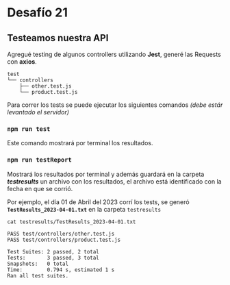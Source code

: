 # Desafío 21

## Testeamos nuestra API

Agregué testing de algunos controllers utilizando **Jest**, generé las Requests con **axios**.

```console
test
└── controllers
    ├── other.test.js
    └── product.test.js
```

Para correr los tests se puede ejecutar los siguientes comandos _(debe estár levantado el servidor)_

### `npm run test`

Este comando mostrará por terminal los resultados.


### `npm run testReport`

Mostrará los resultados por terminal y además guardará en la carpeta **_testresults_** un archivo con los resultados, el archivo está identificado con la fecha en que se corrió.

Por ejemplo, el día 01 de Abril del 2023 corrí los tests, se generó **`TestResults_2023-04-01.txt`** en la carpeta `testresults`

```console
cat testresults/TestResults_2023-04-01.txt
                                                       
PASS test/controllers/other.test.js
PASS test/controllers/product.test.js

Test Suites: 2 passed, 2 total
Tests:       3 passed, 3 total
Snapshots:   0 total
Time:        0.794 s, estimated 1 s
Ran all test suites.
```